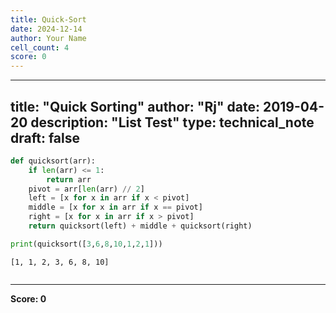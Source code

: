 ```yaml
---
title: Quick-Sort
date: 2024-12-14
author: Your Name
cell_count: 4
score: 0
---
```


---
title: "Quick Sorting"
author: "Rj"
date: 2019-04-20
description: "List Test"
type: technical_note
draft: false
---

```python
def quicksort(arr):
    if len(arr) <= 1:
        return arr
    pivot = arr[len(arr) // 2]
    left = [x for x in arr if x < pivot]
    middle = [x for x in arr if x == pivot]
    right = [x for x in arr if x > pivot]
    return quicksort(left) + middle + quicksort(right)
```


```python
print(quicksort([3,6,8,10,1,2,1]))
```

    [1, 1, 2, 3, 6, 8, 10]



```python

```


---
**Score: 0**